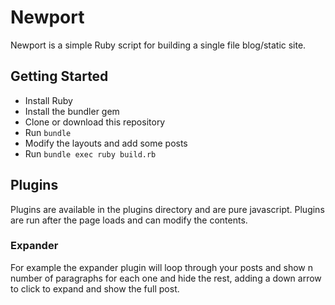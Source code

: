 # Newport
Newport is a simple Ruby script for building a single file blog/static site.

## Getting Started
- Install Ruby
- Install the bundler gem
- Clone or download this repository
- Run `bundle`
- Modify the layouts and add some posts
- Run `bundle exec ruby build.rb`

## Plugins
Plugins are available in the plugins directory and are pure javascript. Plugins are run after the page loads and can modify the contents.  

### Expander
For example the expander plugin will loop through your posts and show n number of paragraphs for each one and hide the rest, adding a down arrow to click to expand and show the full post.
